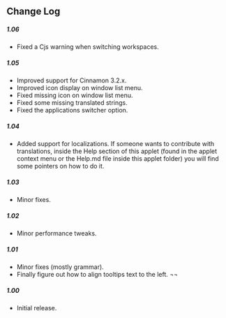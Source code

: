 ## Change Log

##### 1.06
- Fixed a Cjs warning when switching workspaces.

##### 1.05
- Improved support for Cinnamon 3.2.x.
- Improved icon display on window list menu.
- Fixed missing icon on window list menu.
- Fixed some missing translated strings.
- Fixed the applications switcher option.

##### 1.04
- Added support for localizations. If someone wants to contribute with translations, inside the Help section of this applet (found in the applet context menu or the Help.md file inside this applet folder) you will find some pointers on how to do it.

##### 1.03
- Minor fixes.

##### 1.02
- Minor performance tweaks.

##### 1.01
- Minor fixes (mostly grammar).
- Finally figure out how to align tooltips text to the left. ¬¬

##### 1.00
- Initial release.
